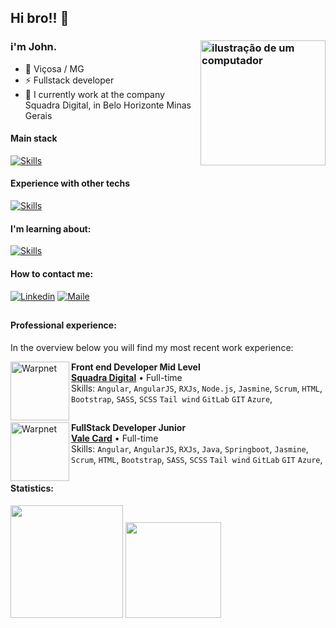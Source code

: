 <link rel="stylesheet" href="https://cdn.jsdelivr.net/gh/devicons/devicon@v2.15.1/devicon.min.css">

## Hi bro!! 👋
### i'm John. <img src="https://media.tenor.com/pIFQKq9tCo0AAAAM/sir-percedal-of-sadlygrove-wakfu-the-animated-series.gif" alt="ilustração de um computador" min-width="200px" max-width="200px" width="200px" align="right">

- 🔰 Viçosa / MG
- ⚡ Fullstack developer 
- 🏦 I currently work at the company Squadra Digital, in Belo Horizonte Minas Gerais


#### Main stack

[![Skills](https://skillicons.dev/icons?i=javascript,typescript,nodejs,react,nextjs,angular,mysql)](https://skillicons.dev)

#### Experience with other techs

[![Skills](https://skillicons.dev/icons?i=github,githubactions,gitlab,nginx,regex,html,css,sass,vite,bootstrap,tailwind,jquery,express,rxjs,redux,sequelize,prisma,npm,yarn,git,linux,bash,figma,postman,photoshop,premiere)]()

#### I'm learning about:

[![Skills](https://skillicons.dev/icons?i=postgres,nestjs)]()


#### How to contact me:
[<img alt="Linkedin" src="https://img.shields.io/badge/-linkedin-%230077B5?style=for-the-badge&logo=linkedin&logoColor=white"/>](https://www.linkedin.com/in/jhonathan-peres/)
[<img alt="Maile" src="https://img.shields.io/badge/mail-FFFFFF?style=for-the-badge&logo=mail&logoColor=black"/>](mailto:dotyomusic@gmail.com)

##

#### Professional experience:
In the overview below you will find my most recent work experience:

[<img align="left" height="94px" width="94px" alt="Warpnet" src="https://play-lh.googleusercontent.com/U3raDfjIVR6N7XoZaIKZxHHt6u6kTUyDAcyyAelMnrnuPLtUN-Mznpo2xXWREQAXf38"/>](https://www.squadra.com.br/)
**Front end Developer Mid Level** \
[**Squadra Digital**](https://www.squadra.com.br/) • Full-time \
Skills: `Angular`, `AngularJS`, `RXJs`, `Node.js`, `Jasmine`, `Scrum`, `HTML`, `Bootstrap`, `SASS`, `SCSS` `Tail wind` `GitLab` `GIT` `Azure`, 
<br/> 

##

[<img align="left" height="94px" width="94px" alt="Warpnet" src="https://yt3.googleusercontent.com/imvRQVsNKJqLaGbB5zgvByAR5tRtJbTOUwSFgIvtzae1LvmfIT7LRqrlqNJB87IomvnrdxgyzQ=s900-c-k-c0x00ffffff-no-rj"/>](https://www.valecard.com.br/)
**FullStack Developer Junior** \
[**Vale Card**](https://www.valecard.com.br/) • Full-time \
Skills: `Angular`, `AngularJS`, `RXJs`, `Java`, `Springboot`, `Jasmine`, `Scrum`, `HTML`, `Bootstrap`, `SASS`, `SCSS` `Tail wind` `GitLab` `GIT` `Azure`, 
<br/> 

##

#### Statistics:
<div>
<img loading="lazy" height="180em" src="https://github-readme-stats.vercel.app/api/top-langs/?username=dotyocode&layout=compact&langs_count=7&theme=radical"/>
<img loading="lazy" height="153em" src="http://github-readme-streak-stats.herokuapp.com/?user=dotyocode&amp;theme=radical">
</div>


